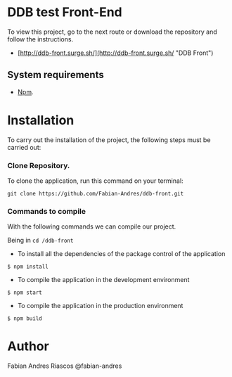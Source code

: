 # DDB test Front-End

To view this project, go to the next route or download the repository and follow the instructions.
- [http://ddb-front.surge.sh/](http://ddb-front.surge.sh/ "DDB Front")


System requirements
-------------
-  [Npm](https://www.npmjs.com/ "Npm").

Installation
=============
To carry out the installation of the project, the following steps must be carried out:

### Clone Repository.

To clone the application, run this command on your terminal:

    git clone https://github.com/Fabian-Andres/ddb-front.git


### Commands to compile
With the following commands we can compile our project.


Being in  `cd /ddb-front`

- To install all the dependencies of the package control of the application

```
$ npm install
```

- To compile the application in the development environment

```
$ npm start
```
- To compile the application in the production environment

```
$ npm build
```

# Author

Fabian Andres Riascos @fabian-andres
